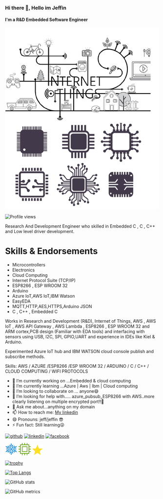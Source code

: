 ### Hi there 👋, Hello im Jeffin
#### I'm a R&D Embedded Software Engineer

![Im an R&D embedded engineer](backgrdnd.png)

![Profile views](https://gpvc.arturio.dev/jeffin28) 

Research And Development Engineer who skilled in Embedded C , C , C++ and Low level driver development.

# Skills & Endorsements

* Microcontrollers
* Electronics
* Cloud Computing
* Internet Protocol Suite (TCP/IP)
* ESP8266 , ESP WROOM 32
* Arduino
* Azure IoT,AWS IoT,IBM Watson
* EasyEDA
* MQTT,HTTP,AES,HTTPS,Arduino JSON
* C , C++ , Embedded C

Works in Research and Development (R&D), Internet of Things, AWS , AWS IoT , AWS API Gateway , AWS Lambda , ESP8266 , ESP WROOM 32 and ARM cortex,PCB design (Familiar with EDA tools) and interfacing with sensors using USB, I2C, SPI, GPIO,UART and experience in IDEs like Kiel & Arduino.

Experimented Azure IoT hub and IBM WATSON cloud console publish and subscribe methods.

Skills: AWS / AZURE /ESP8266 /ESP WROOM 32 / ARDUINO / C / C++ / CLOUD COMPUTING / WIFI PROTOCOLS

- 🔭 I’m currently working on ...Embedded & cloud computing  
- 🌱 I’m currently learning ...Azure | Aws | Ibm | Cloud computing 
- 👯 I’m looking to collaborate on ... anyone😄  
- 🤔 I’m looking for help with..... azure_pubsub_ESP8266 with AWS..more clearly listening on multiple encrypted port!!😤 
- 💬 Ask me about...anything on my domain 
- 📫 How to reach me: [My linkedin](http://linkedin.com/in/jeffin-mathew-28j) 
- 😄 Pronouns: jeff/jeffin 😎 
- ⚡ Fun fact: Still learning😜 


[<img src='https://cdn.jsdelivr.net/npm/simple-icons@3.0.1/icons/github.svg' alt='github' height='40'>](https://github.com/jeffin28)  [<img src='https://cdn.jsdelivr.net/npm/simple-icons@3.0.1/icons/linkedin.svg' alt='linkedin' height='40'>](https://www.linkedin.com/in/jeffin-mathew-28j/)  [<img src='https://cdn.jsdelivr.net/npm/simple-icons@3.0.1/icons/facebook.svg' alt='facebook' height='40'>](https://www.facebook.com/jeffin.mathew.92)  


<a href='https://archiveprogram.github.com/'><img src='https://raw.githubusercontent.com/acervenky/animated-github-badges/master/assets/acbadge.gif' width='40' height='40'></a> <a href='https://docs.github.com/en/developers'><img src='https://raw.githubusercontent.com/acervenky/animated-github-badges/master/assets/devbadge.gif' width='40' height='40'></a> <a href='https://stars.github.com/'><img src='https://raw.githubusercontent.com/acervenky/animated-github-badges/master/assets/starbadge.gif' width='35' height='35'></a>

[![trophy](https://github-profile-trophy.vercel.app/?username=jeffin28)](https://github.com/ryo-ma/github-profile-trophy)

[![Top Langs](https://github-readme-stats.vercel.app/api/top-langs/?username=jeffin28)](https://github.com/anuraghazra/github-readme-stats)

![GitHub stats](https://github-readme-stats.vercel.app/api?username=jeffin28&show_icons=true)  

![GitHub metrics](https://metrics.lecoq.io/jeffin28)  
